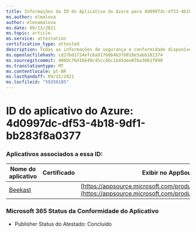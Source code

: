 ```yaml
---
title: Informações da ID do Aplicativo do Azure para 4d0997dc-df53-4b18-9df1-bb283f8a0377
ms.author: elmalova
author: elenamalova
ms.date: 09/13/2021
ms.topic: article
ms.service: attestation
certification_type: attested
description: Todas as informações de segurança e conformidade disponíveis para o 4d0997dc-df53-4b18-9df1-bb283f8a0377.
ms.openlocfilehash: cd27bd1f24efc6a91760b4b3f6818e5abb101374
ms.sourcegitcommit: 400dc76d16649c45cc4bc1b45dee07ba3661f890
ms.translationtype: MT
ms.contentlocale: pt-BR
ms.lasthandoff: 09/15/2021
ms.locfileid: "59350105"
---
```

# <a name="azure-app-id-4d0997dc-df53-4b18-9df1-bb283f8a0377"></a>ID do aplicativo do Azure: 4d0997dc-df53-4b18-9df1-bb283f8a0377


### <a name="apps-associated-with-this-id"></a>Aplicativos associados a essa ID:
| **Nome do aplicativo** | **Certificado** | **Exibir no AppSource** |
|--------------|---------------|-----------------------|
| [Beekast](https://docs.microsoft.com/microsoft-365-app-certification/forward/WA200001447) |  | [https://appsource.microsoft.com/product/office/WA200001447](https://appsource.microsoft.com/product/office/WA200001447) |

### <a name="microsoft-365-app-compliance-status"></a>Microsoft 365 Status da Conformidade do Aplicativo
- Publisher Status do Atestado: Concluído
